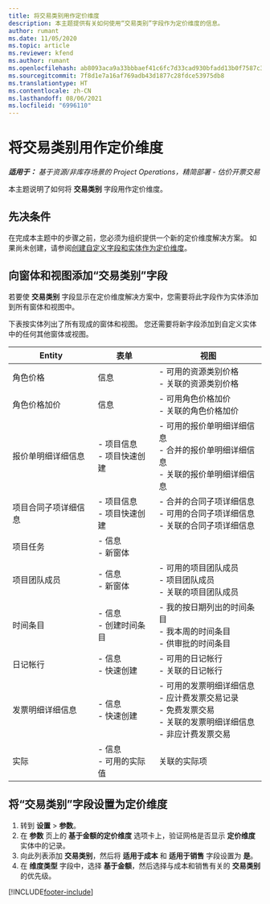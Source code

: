 ```yaml
---
title: 将交易类别用作定价维度
description: 本主题提供有关如何使用“交易类别”字段作为定价维度的信息。
author: rumant
ms.date: 11/05/2020
ms.topic: article
ms.reviewer: kfend
ms.author: rumant
ms.openlocfilehash: ab8093aca9a33bbbaef41c6fc7d33cad930bfadd13b0f7587c3de9032ac0d630
ms.sourcegitcommit: 7f8d1e7a16af769adb43d1877c28fdce53975db8
ms.translationtype: HT
ms.contentlocale: zh-CN
ms.lasthandoff: 08/06/2021
ms.locfileid: "6996110"
---
```

# <a name="use-transaction-category-as-a-pricing-dimension"></a>将交易类别用作定价维度


_**适用于：** 基于资源/非库存场景的 Project Operations，精简部署 - 估价开票交易_


本主题说明了如何将 **交易类别** 字段用作定价维度。 

## <a name="prerequisites"></a>先决条件
在完成本主题中的步骤之前，您必须为组织提供一个新的定价维度解决方案。 如果尚未创建，请参阅[创建自定义字段和实体作为定价维度](create-custom-fields-entities-pricing-dimensions.md)。

## <a name="add-the-transaction-category-field-to-forms-and-views"></a>向窗体和视图添加“交易类别”字段
若要使 **交易类别** 字段显示在定价维度解决方案中，您需要将此字段作为实体添加到所有窗体和视图中。

下表按实体列出了所有现成的窗体和视图。 您还需要将新字段添加到自定义实体中的任何其他窗体或视图。

|  Entity        | 表单     |视图        |
| ------------------------------|---------------------------------|----------------------------------|
|  角色价格| 信息 |- 可用的资源类别价格<br> - 关联的资源类别价格 |
|  角色价格加价| 信息|- 可用角色价格加价<br>- 关联的角色价格加价 |
|  报价单明细详细信息|- 项目信息<br>- 项目快速创建| - 可用的报价单明细详细信息<br>- 合并的报价单明细详细信息<br>- 关联的报价单明细详细信息 |
|  项目合同子项详细信息|- 项目信息<br>- 项目快速创建|- 合并的合同子项详细信息<br>- 可用的合同子项详细信息<br>- 关联的合同子项详细信息 |
|  项目任务|- 信息<br>- 新窗体| &nbsp; |
|  项目团队成员|- 信息<br>- 新窗体|- 可用的项目团队成员<br>- 项目团队成员<br>- 关联的项目团队成员 |
|  时间条目|- 信息<br>- 创建时间条目|- 我的按日期列出的时间条目<br>- 我本周的时间条目<br>- 供审批的时间条目|
|  日记帐行|- 信息<br>- 快速创建|- 可用的日记帐行<br>- 关联的日记帐行|
|  发票明细详细信息|- 信息<br>- 快速创建|- 可用的发票明细详细信息<br>- 应计费发票交易记录<br>- 免费发票交易<br>- 关联的发票明细详细信息 <br>- 非应计费发票交易|
|  实际|- 信息<br>- 可用的实际值| 关联的实际项 |

## <a name="set-up-the-transaction-category-field-as-a-pricing-dimension"></a>将“交易类别”字段设置为定价维度

1. 转到 **设置** > **参数**。 
2. 在 **参数** 页上的 **基于金额的定价维度** 选项卡上，验证网格是否显示 **定价维度** 实体中的记录。
3. 向此列表添加 **交易类别**，然后将 **适用于成本** 和 **适用于销售** 字段设置为 **是**。
4. 在 **维度类型** 字段中，选择 **基于金额**，然后选择与成本和销售有关的 **交易类别** 的优先级。


[!INCLUDE[footer-include](../includes/footer-banner.md)]